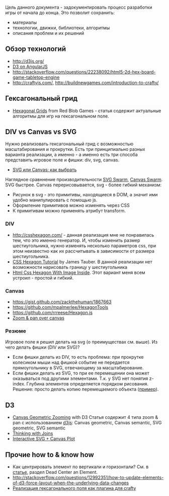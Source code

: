 Цель данного документа - задокументировать процесс разработки игры от начала до конца. Это позволит сохранить:

- материалы
- технологии, движки, библиотеки, алгоритмы
- описания проблем и их решений


## Обзор технологий

- http://d3js.org/
- [D3 on AngularJS](http://www.ng-newsletter.com/posts/d3-on-angular.html)
- http://stackoverflow.com/questions/22238092/html5-2d-hex-board-game-tabletop-engine
- http://craftyjs.com/, http://buildnewgames.com/introduction-to-crafty/

## Гексагональный грид

- [Hexagonal Grids](http://www.redblobgames.com/grids/hexagons/) from Red Blob Games - статья содержит актуальные алгоритмы для игр на гексагональном поле.  


## DIV vs Canvas vs SVG

Нужно реализовать гексагональный грид с возможностью масштабирования и прокрутки.
Есть три принципиально разных варианта реализации, а именно - а именно есть три способа представить игровое поле и фишки: div, svg, canvas. 

- [SVG или Canvas: как выбрать](http://msdn.microsoft.com/ru-ru/library/gg193983(v=vs.85).aspx)

Наглядное сравннение производительности [SVG Swarm](http://bl.ocks.org/mbostock/2647924), [Canvas Swarm](http://bl.ocks.org/mbostock/2647922). SVG быстрее. Canvas перерисовывается, svg - более гибкий механизм: 
- Рисунок в svg - это примитивы, находящиеся в DOM, а значит ими удобно манипулировать с помощью js.
- Оформление примитивов можно изменять через CSS
- К примитивам можно применять атрибут transform. 

### DIV

- http://csshexagon.com/ - данная реализация мне не понравилась тем, что это именно генератор. И, чтобы изменить размер шестиугольника, нужно изменять несколько параметров css, при этом неизвестно как их рассчитывать в зависимости от размера шестиугольника.
- [CSS Hexagon Tutorial](http://jtauber.github.io/articles/css-hexagon.html) by James Tauber. В данной реализации нет возможности нарисовать границу у шестиугольника
- [Html Css Hexagon With Image Inside](http://stackoverflow.com/questions/7433454/html-css-hexagon-with-image-inside). Этот вариант меня всем устроил - простой и гибкий.

### Canvas

- https://gist.github.com/zackthehuman/1867663
- https://github.com/mpalmerlee/HexagonTools
- https://github.com/rrreese/Hexagon.js
- [Zoom & pan over canvas](http://stackoverflow.com/questions/24907322/zoom-and-pan-html5-canvas-library)

### Резюме

Игровое поле я решил делать на svg (о преимуществах см. выше). Из чего делать фишки (DIV или SVG)? 

- Если фишки делать из DIV, то есть проблема: при прокрутке колесиком мыши над фишкой событие не передается прямоугольнику в SVG, отвечающему за масштабирование.
- Если фишки делать из SVG, то при ее перемещении она может оказываться под другими элементами. Т.к. у SVG нет понятия z-index. Глубина элементов определяется порядком рисования. Решение: просто делать копию перемещаемого объекта ([пример](http://bl.ocks.org/alignedleft/9612839)).  

## D3

- [Canvas Geometric Zooming](http://bl.ocks.org/mbostock/3680958) with D3
Статья содержит 4 типа zoom & pan с использованием [d3js](http://d3js.org): Canvas geometric, Canvas semantic, SVG geometric, SVG semantic 
- [Thinking with Joins](http://bost.ocks.org/mike/join/)
- [Interactive SVG + Canvas Plot](http://bl.ocks.org/sxv/4485778)


## Прочие how to & know how

- Как центрировать элемент по вертикали и горизонтали? См. в [статье](http://designshack.net/articles/css/how-to-center-anything-with-css/), раздел Dead Center an Element.
- http://stackoverflow.com/questions/12992351/how-to-update-elements-of-d3-force-layout-when-the-underlying-data-changes
- [Реализация гексагонального поля как плагина для crafty](https://github.com/matthewsimo/crafty.hexametric)
